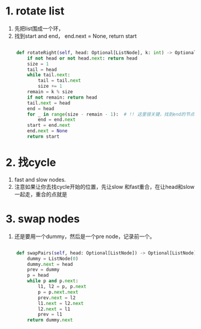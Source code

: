 # 1. rotate list
1. 先把list围成一个环，
2. 找到start and end， end.next = None, return start
```python

    def rotateRight(self, head: Optional[ListNode], k: int) -> Optional[ListNode]:
        if not head or not head.next: return head
        size = 1
        tail = head
        while tail.next:
            tail = tail.next
            size += 1
        remain = k % size
        if not remain: return head
        tail.next = head
        end = head
        for _ in range(size - remain - 1):  # !! 这里很关键，找到end的节点。
            end = end.next
        start = end.next
        end.next = None
        return start
```
# 2.  找cycle
1. fast and slow nodes.
2. 注意如果让你去找cycle开始的位置，先让slow 和fast重合，在让head和slow一起走，重合的点就是

# 3. swap nodes
1. 还是要用一个dummy，然后是一个pre node，记录前一个。
```python

    def swapPairs(self, head: Optional[ListNode]) -> Optional[ListNode]:
        dummy = ListNode(0)
        dummy.next = head
        prev = dummy
        p = head
        while p and p.next:
            l1, l2 = p, p.next
            p = p.next.next
            prev.next = l2
            l1.next = l2.next
            l2.next = l1
            prev = l1
        return dummy.next
```
